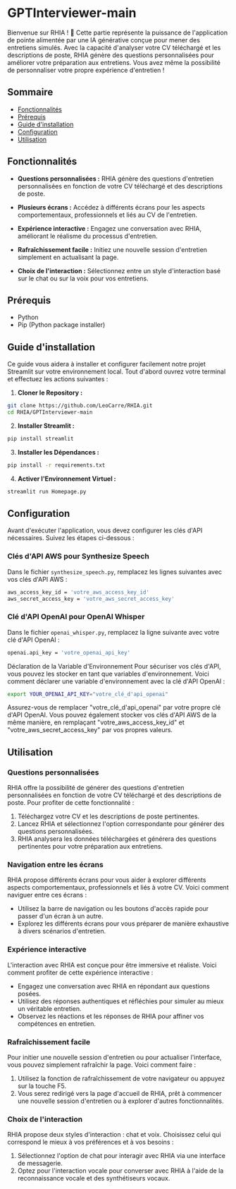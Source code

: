 # GPTInterviewer-main

Bienvenue sur RHIA ! 👏 Cette partie représente la puissance de l'application de pointe alimentée par une IA générative conçue pour mener des entretiens simulés. Avec la capacité d'analyser votre CV téléchargé et les descriptions de poste, RHIA génère des questions personnalisées pour améliorer votre préparation aux entretiens. Vous avez même la possibilité de personnaliser votre propre expérience d'entretien !

## Sommaire

- [Fonctionnalités](#fonctionnalités)
- [Prérequis](#prérequis)
- [Guide d'installation](#guide-dinstallation)
- [Configuration](#configuration)
- [Utilisation](#utilisation)

## Fonctionnalités

- **Questions personnalisées :** RHIA génère des questions d'entretien personnalisées en fonction de votre CV téléchargé et des descriptions de poste.

- **Plusieurs écrans :** Accédez à différents écrans pour les aspects comportementaux, professionnels et liés au CV de l'entretien.

- **Expérience interactive :** Engagez une conversation avec RHIA, améliorant le réalisme du processus d'entretien.

- **Rafraîchissement facile :** Initiez une nouvelle session d'entretien simplement en actualisant la page.

- **Choix de l'interaction :** Sélectionnez entre un style d'interaction basé sur le chat ou sur la voix pour vos entretiens.

## Prérequis

- Python
- Pip (Python package installer)

## Guide d'installation

Ce guide vous aidera à installer et configurer facilement notre projet Streamlit sur votre environnement local.
Tout d'abord ouvrez votre terminal et effectuez les actions suivantes :

1. **Cloner le Repository :**
```bash
git clone https://github.com/LeoCarre/RHIA.git
cd RHIA/GPTInterviewer-main
```

2. **Installer Streamlit :**
```bash
pip install streamlit
```

3. **Installer les Dépendances :**
```bash
pip install -r requirements.txt
```

4. **Activer l'Environnement Virtuel :**
```bash
streamlit run Homepage.py
```

## Configuration

Avant d'exécuter l'application, vous devez configurer les clés d'API nécessaires. Suivez les étapes ci-dessous :

### Clés d'API AWS pour Synthesize Speech

Dans le fichier `synthesize_speech.py`, remplacez les lignes suivantes avec vos clés d'API AWS :

```bash
aws_access_key_id = 'votre_aws_access_key_id'
aws_secret_access_key = 'votre_aws_secret_access_key'
```

### Clé d'API OpenAI pour OpenAI Whisper

Dans le fichier `openai_whisper.py`, remplacez la ligne suivante avec votre clé d'API OpenAI :

```bash
openai.api_key = 'votre_openai_api_key'
```

Déclaration de la Variable d'Environnement
Pour sécuriser vos clés d'API, vous pouvez les stocker en tant que variables d'environnement. Voici comment déclarer une variable d'environnement avec la clé d'API OpenAI :

```bash
export YOUR_OPENAI_API_KEY="votre_clé_d'api_openai"
```

Assurez-vous de remplacer "votre_clé_d'api_openai" par votre propre clé d'API OpenAI. Vous pouvez également stocker vos clés d'API AWS de la même manière, en remplaçant "votre_aws_access_key_id" et "votre_aws_secret_access_key" par vos propres valeurs.


## Utilisation

### Questions personnalisées
RHIA offre la possibilité de générer des questions d'entretien personnalisées en fonction de votre CV téléchargé et des descriptions de poste. Pour profiter de cette fonctionnalité :

1. Téléchargez votre CV et les descriptions de poste pertinentes.
2. Lancez RHIA et sélectionnez l'option correspondante pour générer des questions personnalisées.
3. RHIA analysera les données téléchargées et générera des questions pertinentes pour votre préparation aux entretiens.

### Navigation entre les écrans
RHIA propose différents écrans pour vous aider à explorer différents aspects comportementaux, professionnels et liés à votre CV. Voici comment naviguer entre ces écrans :

- Utilisez la barre de navigation ou les boutons d'accès rapide pour passer d'un écran à un autre.
- Explorez les différents écrans pour vous préparer de manière exhaustive à divers scénarios d'entretien.

### Expérience interactive
L'interaction avec RHIA est conçue pour être immersive et réaliste. Voici comment profiter de cette expérience interactive :

- Engagez une conversation avec RHIA en répondant aux questions posées.
- Utilisez des réponses authentiques et réfléchies pour simuler au mieux un véritable entretien.
- Observez les réactions et les réponses de RHIA pour affiner vos compétences en entretien.

### Rafraîchissement facile
Pour initier une nouvelle session d'entretien ou pour actualiser l'interface, vous pouvez simplement rafraîchir la page. Voici comment faire :

1. Utilisez la fonction de rafraîchissement de votre navigateur ou appuyez sur la touche F5.
2. Vous serez redirigé vers la page d'accueil de RHIA, prêt à commencer une nouvelle session d'entretien ou à explorer d'autres fonctionnalités.

### Choix de l'interaction
RHIA propose deux styles d'interaction : chat et voix. Choisissez celui qui correspond le mieux à vos préférences et à vos besoins :

1. Sélectionnez l'option de chat pour interagir avec RHIA via une interface de messagerie.
2. Optez pour l'interaction vocale pour converser avec RHIA à l'aide de la reconnaissance vocale et des synthétiseurs vocaux.


